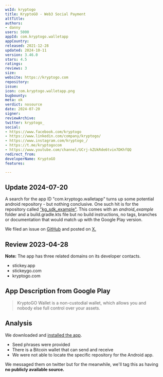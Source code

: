 ```yaml
---
wsId: kryptogo
title: KryptoGO - Web3 Social Payment
altTitle: 
authors:
- danny
users: 5000
appId: com.kryptogo.walletapp
appCountry: 
released: 2021-12-28
updated: 2024-10-11
version: 3.46.0
stars: 4.5
ratings: 
reviews: 3
size: 
website: https://kryptogo.com
repository: 
issue: 
icon: com.kryptogo.walletapp.png
bugbounty: 
meta: ok
verdict: nosource
date: 2024-07-20
signer: 
reviewArchive: 
twitter: kryptogo_
social:
- https://www.facebook.com/kryptogo
- https://www.linkedin.com/company/kryptogo/
- https://www.instagram.com/kryptogo_/
- https://t.me/kryptogocom
- https://www.youtube.com/channel/UCrj-kZUkRde6tvin7DKhfQQ
redirect_from: 
developerName: KryptoGO
features: 

---
```


## Update 2024-07-20

A search for the app ID "com.kryptogo.walletapp" turns up some potential android repository - but nothing conclusive. One such hit is for the repository called ["kg_sdk_example"](https://github.com/kryptogo/kg_sdk_example). This comes with an *android_example* folder and a build.gradle.kts file but no build instructions, no tags, branches or documentation that would match up with the Google Play version. 

We filed an issue on [GitHub](https://github.com/kryptogo/kg_sdk_example/issues/1) and posted on [X.](https://x.com/dannybuntu/status/1814586277431550449)

## Review 2023-04-28

**Note:** The app has three related domains on its developer contacts. 

- stickey.app
- stickeygo.com
- kryptogo.com

## App Description from Google Play 

> KryptoGO Wallet is a non-custodial wallet, which allows you and nobody else full control over your assets.

## Analysis 

We downloaded and [installed the app](https://twitter.com/BitcoinWalletz/status/1651859617209810944).

- Seed phrases were provided
- There is a Bitcoin wallet that can send and receive 
- We were not able to locate the specific repository for the Android app. 

We messaged them on twitter but for the meanwhile, we'll tag this as having **no publicly available source.**